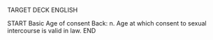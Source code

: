 TARGET DECK
ENGLISH

START
Basic
Age of consent
Back: n. Age at which consent to sexual intercourse is valid in law.
END
